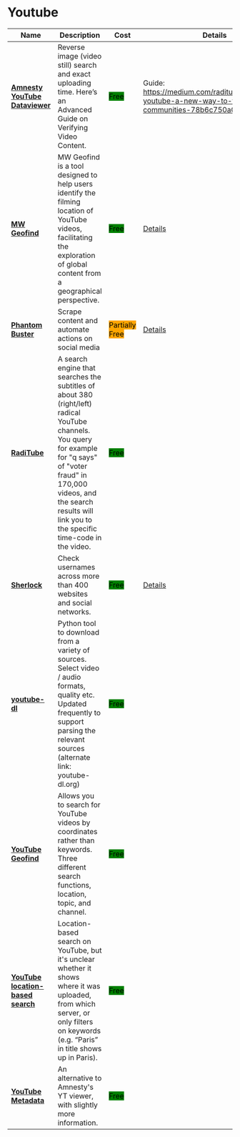 # Youtube

| Name | Description | Cost | Details |
| --- | --- | --- | --- |
| [**Amnesty YouTube Dataviewer**](http://amnestyusa.org/sites/default/custom-scripts/citizenevidence) | Reverse image (video still) search and exact uploading time. Here’s an Advanced Guide on Verifying Video Content. | <mark style="background-color:green;">Free</mark> | Guide: https://medium.com/raditube/uncovering-youtube-a-new-way-to-track-radical-communities-78b6c750a0a3 |
| [**MW Geofind**](https://mattw.io/youtube-geofind/location) | MW Geofind is a tool designed to help users identify the filming location of YouTube videos, facilitating the exploration of global content from a geographical perspective. | <mark style="background-color:green;">Free</mark> | [Details](../../tools/mw-geofind/README.md) |
| [**Phantom Buster**](https://phantombuster.com) | Scrape content and automate actions on social media | <mark style="background-color:orange;">Partially Free</mark> | [Details](../../tools/phantom-buster/README.md) |
| [**RadiTube**](https://tool.raditube.com/) | A search engine that searches the subtitles of about 380 (right/left) radical YouTube channels. You query for example for "q says" of "voter fraud" in 170,000 videos, and the search results will link you to the specific time-code in the video. | <mark style="background-color:green;">Free</mark> |  |
| [**Sherlock**](https://github.com/sherlock-project/sherlock) | Check usernames across more than 400 websites and social networks. | <mark style="background-color:green;">Free</mark> | [Details](../../tools/sherlock/README.md) |
| [**youtube-dl**](http://rg3.github.io/youtube-dl/) | Python tool to download from a variety of sources. Select video / audio formats, quality etc. Updated frequently to support parsing the relevant sources (alternate link: youtube-dl.org) | <mark style="background-color:green;">Free</mark> |  |
| [**YouTube Geofind**](https://mattw.io/youtube-geofind/location) | Allows you to search for YouTube videos by coordinates rather than keywords. Three different search functions, location, topic, and channel. | <mark style="background-color:green;">Free</mark> |  |
| [**YouTube location-based search**](http://youtube.github.io/geo-search-tool/search.html) | Location-based search on YouTube, but it's unclear whether it shows where it was uploaded, from which server, or only filters on keywords (e.g. “Paris” in title shows up in Paris). | <mark style="background-color:green;">Free</mark> |  |
| [**YouTube Metadata**](https://mattw.io/youtube-metadata/) | An alternative to Amnesty's YT viewer, with slightly more information. | <mark style="background-color:green;">Free</mark> |  |